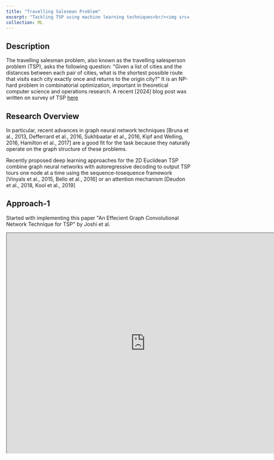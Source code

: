 ```yaml
---
title: "Travelling Salesman Problem"
excerpt: "Tackling TSP using machine learning techniques<br/><img src='/images/heatmap.png'>"
collection: ML
---
```


## Description
The travelling salesman problem, also known as the travelling salesperson problem (TSP), asks the following question: "Given a list of cities and the distances between each pair of cities, what is the shortest possible route that visits each city exactly once and returns to the origin city?" It is an NP-hard problem in combinatorial optimization, important in theoretical computer science and operations research. A recent [2024] blog post was written on survey of TSP [here](http://localhost:4000/posts/2012/08/blog-post-4/)

## Research Overview
In particular, recent advances in graph neural network techniques [Bruna et al., 2013, Defferrard
et al., 2016, Sukhbaatar et al., 2016, Kipf and Welling, 2016, Hamilton et al., 2017] are a good fit for
the task because they naturally operate on the graph structure of these problems. 

Recently proposed deep learning approaches for the 2D Euclidean TSP combine graph neural
networks with autoregressive decoding to output TSP tours one node at a time using the sequence-tosequence framework [Vinyals et al., 2015, Bello et al., 2016] or an attention mechanism [Deudon
et al., 2018, Kool et al., 2019]

## Approach-1
Started with implementing this paper "An Effecient Graph Convolutional Network Technique for TSP" by Joshi et al.
<iframe src="https://nbviewer.org/github/harsha-moparthy/TSP/blob/main/Approach-1.ipynb" width="150%" height="600px">
</iframe>

